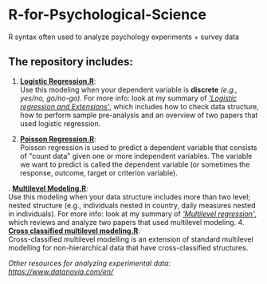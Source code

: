 # R-for-Psychological-Science
R syntax often used to analyze psychology experiments + survey data

## The repository includes:
1. [**Logistic Regression.R**](https://github.com/yyklee/R-for-Psychological-Science/blob/main/Logistic%20Regression.R): <br />
      Use this modeling when your dependent variable is **discrete** _(e.g., yes/no, go/no-go)_. For more info: look at my summary of [_'Logistic regression and Extensions'_](https://github.com/yyklee/R-for-Psychological-Science/blob/main/Logistic%20Regression%20Review.pdf), which includes how to check data structure, how to perform sample pre-analysis and an overview of two papers that used logistic regression.

2. [**Poisson Regression.R**](https://github.com/yyklee/R-for-Psychological-Science/blob/main/Poisson%20Regression.R):<br />
      Poisson regression is used to predict a dependent variable that consists of "count data" given one or more independent variables. The variable we want to predict is called the dependent variable (or sometimes the response, outcome, target or criterion variable).

. [**Multilevel Modeling.R**](https://github.com/yyklee/R-for-Psychological-Science/blob/main/Multilevel%20Modeling.R): <br />
      Use this modeling when your data structure includes more than two level; nested structure (e.g., individuals nested in country, daily measures nested in individuals). For more info: look at my summary of [_'Multilevel regression'_](https://github.com/yyklee/R-for-Psychological-Science/blob/main/Multilevel%20Modeling_research_review.pdf), which reviews and analyze two papers that used multilevel modeling. 
4. [**Cross classified multilevel modeling.R**](https://github.com/yyklee/R-for-Psychological-Science/blob/main/Cross%20classified%20multilevel%20modeling.R):<br />
      Cross-classified multilevel modelling is an extension of standard multilevel modelling for non-hierarchical data that have cross-classified structures.

*Other resources for analyzing experimental data: https://www.datanovia.com/en/*

